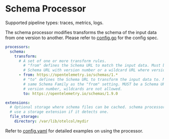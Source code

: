 # Schema Processor

Supported pipeline types: traces, metrics, logs.

The schema processor modifies transforms the schema of the input data from one version to
another. Please refer to [config.go](./config.go) for the config spec.


```yaml
processors:
  schema:
    transform:
      # A set of one or more transform rules.
        # "from" defines the Schema URL to match the input data. Must be either a full
        # Schema URL with version number or a wildcard URL where version number can be partial.  
      - from: https://opentelemetry.io/schemas/1.*
        # "to" defines the Schema URL to transform the input data to. MUST belong to the
        # same Schema Family as the "from" setting. MUST be a Schema URL with a specific
        # version number, wildcards are not allowed.
        to: https://opentelemetry.io/schemas/1.9.0

extensions:
  # Optional storage where schema files can be cached. schema processor will automatically
  # use a storage extension if it detects one. 
  file_storage:
    directory: /var/lib/otelcol/mydir
```

Refer to [config.yaml](./testdata/config.yaml) for detailed
examples on using the processor.
